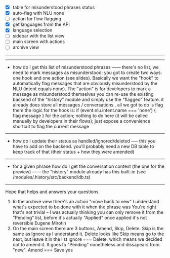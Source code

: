 - [x] table for misunderstood phrases status
- [x] auto-flag with NLU none
- [ ] action for flow flagging
- [x] get languages from the API
- [x] language selection
- [ ] sidebar with the list view
- [ ] main screen with actions
- [ ] archive view

---

---

- how do I get this list of misunderstood phrases –––– there's no list, we need to mark messages as misunderstood; you got to create two ways: one hook and one action (see slides). Basically we want the "hook" to automatically flag messages that are obviously misunderstood by the NLU (intent equals none). The "action" is for developers to mark a message as misunderstood themselves
  you can re-use the existing backend of the "history" module and simply use the "flagged" feature. it already does store all messages / conversations . all we got to do is flag them
  the logic for the hook is: if (event.nlu.intent.name === 'none') { flag message }
  for the action; nothing to do here (it will be called manually by developers in their flows); just expose a convenience shortcut to flag the current message

---

- how do I update their status as handled/ignored/deleted ––– this you have to add on the backend. you'll probably need a new DB table to keep track of that (their status + how they were amended)

---

- for a given phrase how do I get the conversation context (the one for the preview) –––– the "history" module already has this built-in (see /modules/.history/src/backend/db.ts)

---

Hope that helps and answers your questions

1. In the archive view there's an action "move back to new" I understand what's expected to be done with it when the phrase was
   You're right that's not trivial – I was actually thinking you can only remove it from the "Pending" list, before it's actually "Applied"
   once applied it's not reversible
   Eugene Mirotin
2. On the main screen there are 3 buttons, Amend, Skip, Delete. Skip is the same as Ignore as I understand it. Delete looks like
   Skip means go to the next, but leave it in the list
   Ignore === Delete, which means we decided not to amend it. It goes to "Pending" nonetheless and dissapears from "new".
   Amend === Save yes
